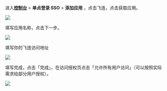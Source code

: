 <IntegrationDetailCard :title="`在 ${$localeConfig.brandName} 中创建应用`">

进入[**控制台**](https://console.authing.cn) > **单点登录 SSO** > **添加应用** ，点击飞连，点击获取应用。

![](~@imagesZhCn/integration/feilian/1-1.png)

填写应用名称，点击下一步。

![](~@imagesZhCn/integration/feilian/1-2.png)

填写你的飞连访问地址

![](~@imagesZhCn/integration/feilian/1-3.png)

填写完成，点击「完成」，在访问授权页点击「允许所有用户访问」（可以按照实际需求给部分用户授权）。

![](~@imagesZhCn/integration/feilian/1-4.png)

</IntegrationDetailCard>
